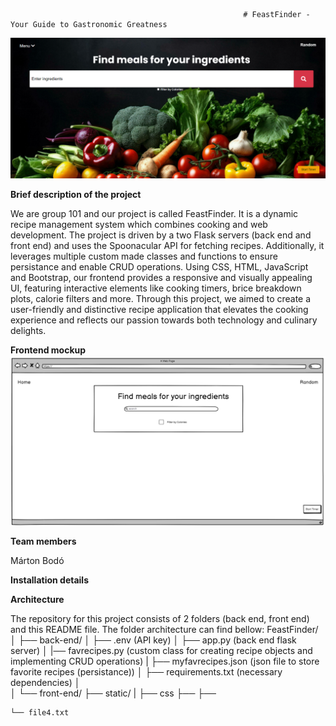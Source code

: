                                                         # FeastFinder - Your Guide to Gastronomic Greatness
![alt text](image.png)

**Brief description of the project**

We are group 101 and our project is called FeastFinder. It is a dynamic recipe management system which combines cooking and web development. The project is driven by a two Flask servers (back end and front end) and uses the Spoonacular API for fetching recipes. Additionally, it leverages multiple custom made classes and functions to ensure persistance and enable CRUD operations. Using CSS, HTML, JavaScript and Bootstrap, our frontend provides a responsive and visually appealing UI, featuring interactive elements like cooking timers, brice breakdown plots, calorie filters and more. Through this project, we aimed to create a user-friendly and distinctive recipe application that elevates the cooking experience and reflects our passion towards both technology and culinary delights.

**Frontend mockup**
![alt text](image-1.png)

**Team members**

Márton Bodó

**Installation details**


**Architecture**

The repository for this project consists of 2 folders (back end, front end) and this README file.
The folder architecture can find bellow:
FeastFinder/
│
├── back-end/
│   ├── .env (API key)
│   ├── app.py (back end flask server)
│   |── favrecipes.py (custom class for creating recipe objects and implementing CRUD operations)
|   ├── myfavrecipes.json (json file to store favorite recipes (persistance))
│   ├── requirements.txt (necessary dependencies)
│      
│
└── front-end/
    ├── static/
    |   ├── css
            ├──
        ├──

    └── file4.txt
